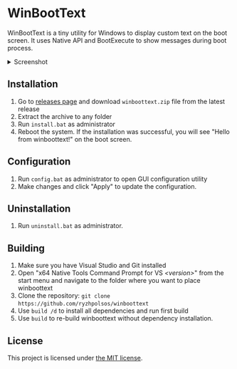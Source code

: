 # WinBootText
WinBootText is a tiny utility for Windows to display custom text on the boot screen. It uses Native API and BootExecute to show messages during boot process.

<details>
  <summary>Screenshot</summary>

  ![Screenshot](https://raw.githubusercontent.com/ryzhpolsos/winboottext/refs/heads/main/winboottext.png)

</details>

## Installation
1. Go to [releases page](https://github.com/ryzhpolsos/winboottext/releases) and download `winboottext.zip` file from the latest release
2. Extract the archive to any folder
3. Run `install.bat` as administrator
4. Reboot the system. If the installation was successful, you will see "Hello from winboottext!" on the boot screen.

## Configuration
1. Run `config.bat` as administrator to open GUI configuration utility
2. Make changes and click "Apply" to update the configuration.

## Uninstallation
1. Run `uninstall.bat` as administrator.

## Building
1. Make sure you have Visual Studio and Git installed
2. Open "x64 Native Tools Command Prompt for VS _&lt;version&gt;_" from the start menu and navigate to the folder where you want to place winboottext
3. Clone the repository: `git clone https://github.com/ryzhpolsos/winboottext`
4. Use `build /d` to install all dependencies and run first build
5. Use `build` to re-build winboottext without dependency installation.

## License
This project is licensed under [the MIT license](https://github.com/ryzhpolsos/winboottext/blob/main/LICENSE).
